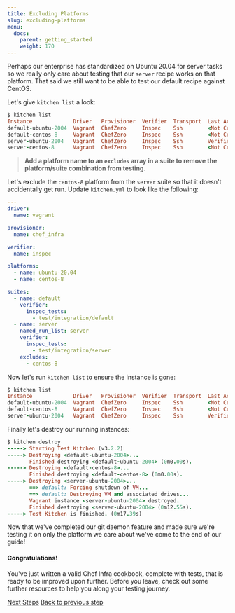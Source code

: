```yaml
---
title: Excluding Platforms
slug: excluding-platforms
menu:
  docs:
    parent: getting_started
    weight: 170
---
```


Perhaps our enterprise has standardized on Ubuntu 20.04 for server tasks so we really only care about testing that our `server` recipe works on that platform. That said we still want to be able to test our default recipe against CentOS.

Let's give `kitchen list` a look:

```ruby
$ kitchen list
Instance             Driver   Provisioner  Verifier  Transport  Last Action    Last Error
default-ubuntu-2004  Vagrant  ChefZero     Inspec    Ssh        <Not Created>  <None>
default-centos-8     Vagrant  ChefZero     Inspec    Ssh        <Not Created>  <None>
server-ubuntu-2004   Vagrant  ChefZero     Inspec    Ssh        Verified       <None>
server-centos-8      Vagrant  ChefZero     Inspec    Ssh        <Not Created>  <None>
```

> **Add a platform name to an `excludes` array in a suite to remove the platform/suite combination from testing.**

Let's exclude the `centos-8` platform from the `server` suite so that it
doesn't accidentally get run. Update `kitchen.yml` to look like the following:

```yaml
---
driver:
  name: vagrant

provisioner:
  name: chef_infra

verifier:
  name: inspec

platforms:
  - name: ubuntu-20.04
  - name: centos-8

suites:
  - name: default
    verifier:
      inspec_tests:
        - test/integration/default
  - name: server
    named_run_list: server
    verifier:
      inspec_tests:
        - test/integration/server
    excludes:
      - centos-8
```

Now let's run `kitchen list` to ensure the instance is gone:

```ruby
$ kitchen list
Instance             Driver   Provisioner  Verifier  Transport  Last Action    Last Error
default-ubuntu-2004  Vagrant  ChefZero     Inspec    Ssh        <Not Created>  <None>
default-centos-8     Vagrant  ChefZero     Inspec    Ssh        <Not Created>  <None>
server-ubuntu-2004   Vagrant  ChefZero     Inspec    Ssh        Verified       <None>
```

Finally let's destroy our running instances:

```ruby
$ kitchen destroy
-----> Starting Test Kitchen (v3.2.2)
-----> Destroying <default-ubuntu-2004>...
       Finished destroying <default-ubuntu-2004> (0m0.00s).
-----> Destroying <default-centos-8>...
       Finished destroying <default-centos-8> (0m0.00s).
-----> Destroying <server-ubuntu-2004>...
       ==> default: Forcing shutdown of VM...
       ==> default: Destroying VM and associated drives...
       Vagrant instance <server-ubuntu-2004> destroyed.
       Finished destroying <server-ubuntu-2004> (0m12.55s).
-----> Test Kitchen is finished. (0m17.39s)
```

Now that we've completed our git daemon feature and made sure we're testing it on only the
platform we care about we've come to the end of our guide!

#### Congratulations!

You've just written a valid Chef Infra cookbook, complete with tests, that is ready to
be improved upon further. Before you leave, check out some further resources to
help you along your testing journey.

<div class="sidebar--footer">
<a class="button primary-cta" href="/docs/getting-started/next-steps">Next Steps</a>
<a class="sidebar--footer--back" href="/docs/getting-started/adding-recipe">Back to previous step</a>
</div>
